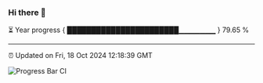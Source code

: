 ### Hi there 👋

⏳ Year progress { ███████████████████████▁▁▁▁▁▁▁ } 79.65 %

---

⏰ Updated on Fri, 18 Oct 2024 12:18:39 GMT

![Progress Bar CI](https://github.com/Shyam-Makwana/GitHub-Actions-Demo/workflows/Progress%20Bar%20CI/badge.svg)
